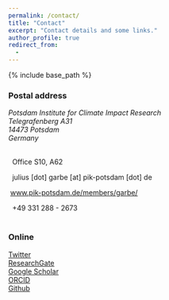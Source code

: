 ```yaml
---
permalink: /contact/
title: "Contact"
excerpt: "Contact details and some links."
author_profile: true
redirect_from: 
  - 
---
```


{% include base_path %}

### Postal address
<address>
Potsdam Institute for Climate Impact Research<br />
Telegrafenberg A31<br />
14473 Potsdam<br />
Germany
</address><br />

<!-- <iframe src="https://www.google.com/maps/embed?pb=!1m18!1m12!1m3!1d2435.4380679053866!2d13.062056015952251!3d52.38060855430227!2m3!1f0!2f0!3f0!3m2!1i1024!2i768!4f13.1!3m3!1m2!1s0x47a8f5966fb9462f%3A0xb7e9d470cb3893f8!2sPotsdam+Institute+for+Climate+Impact+Research!5e0!3m2!1sen!2sde!4v1549109494023" width="480" height="360" frameborder="0" style="border:0" allowfullscreen></iframe> -->

<!-- ### Office -->
<i class="fas fa-building" aria-hidden="true"></i>&nbsp;&nbsp;Office S10, A62<br />
<!-- ### Email -->
<i class="fas fa-envelope" aria-hidden="true"></i>&nbsp;&nbsp;julius [dot] garbe [at] pik-potsdam [dot] de<br />
<!-- ### Homepage -->
<i class="fas fa-globe" aria-hidden="true"></i>&nbsp;<a href="{{ site.author.uri }}">www.pik-potsdam.de/members/garbe/</a><br />
<!-- ### Phone -->
<i class="fas fa-phone" aria-hidden="true"></i>&nbsp;&nbsp;+49 331 288 - 2673<br />
<br />

### Online
<a href="https://twitter.com/{{ site.author.twitter }}"><i class="fab fa-twitter" aria-hidden="true"></i> Twitter</a><br />
<a href="{{ site.author.researchgate }}"><i class="ai ai-researchgate-square" aria-hidden="true"></i> ResearchGate</a><br />
<a href="{{ site.author.googlescholar }}"><i class="fas fa-graduation-cap"></i> Google Scholar</a><br />
<a href="{{ site.author.orcid }}"><i class="ai ai-orcid"></i> ORCID</a><br />
<a href="https://github.com/{{ site.author.github }}"><i class="fab fa-github"></i> Github</a><br />

<!-- <br />
<a href="https://www.pik-potsdam.de"><img style="float: left;" src="/images/logo_pik-potsdam_gray.png" width="250"></a> -->

<!-- <img src="/images/018_Telegrafenberg_Suering_Haus_PIK.jpg" alt="018_Telegrafenberg_Suering_Haus_PIK" title="PIK's Suering building at Telegrafenberg, Potsdam. Photo &copy; Andrea Künstle" width="450"><br />
<span style="font-size: 9pt;">PIK's Suering building at Telegrafenberg, Potsdam. Photo &copy; Andrea Künstle</span> -->